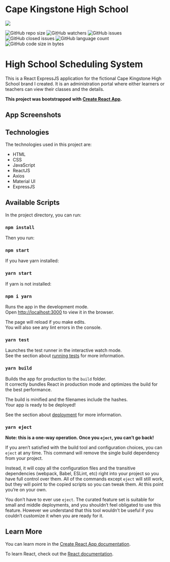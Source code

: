 # Cape Kingstone High School

![](./src/images/header-image.jpg)

![GitHub repo size](https://img.shields.io/github/repo-size/dylandasilva1999/spacify-app?color=%23F15F24)
![GitHub watchers](https://img.shields.io/github/watchers/dylandasilva1999/spacify-app?color=%23F15F24)
![GitHub issues](https://img.shields.io/github/issues/dylandasilva1999/spacify-app)
![GitHub closed issues](https://img.shields.io/github/issues-closed-raw/dylandasilva1999/spacify-app)
![GitHub language count](https://img.shields.io/github/languages/count/dylandasilva1999/spacify-app?color=%23F15F24)
![GitHub code size in bytes](https://img.shields.io/github/languages/code-size/dylandasilva1999/spacify-app?color=%23F15F24)

# High School Scheduling System

This is a React ExpressJS application for the fictional Cape Kingstone High School brand I created. It is an administration portal where either learners or teachers can view their classes and the details.

**This project was bootstrapped with [Create React App](https://github.com/facebook/create-react-app).**

## App Screenshots


## Technologies

The technologies used in this project are:
* HTML
* CSS
* JavaScript
* ReactJS
* Axios
* Material UI
* ExpressJS

## Available Scripts

In the project directory, you can run:

### `npm install`
Then you run:
### `npm start`

If you have yarn installed:
### `yarn start`

If yarn is not installed:
### `npm i yarn`

Runs the app in the development mode.<br />
Open [http://localhost:3000](http://localhost:3000) to view it in the browser.

The page will reload if you make edits.<br />
You will also see any lint errors in the console.

### `yarn test`

Launches the test runner in the interactive watch mode.<br />
See the section about [running tests](https://facebook.github.io/create-react-app/docs/running-tests) for more information.

### `yarn build`

Builds the app for production to the `build` folder.<br />
It correctly bundles React in production mode and optimizes the build for the best performance.

The build is minified and the filenames include the hashes.<br />
Your app is ready to be deployed!

See the section about [deployment](https://facebook.github.io/create-react-app/docs/deployment) for more information.

### `yarn eject`

**Note: this is a one-way operation. Once you `eject`, you can’t go back!**

If you aren’t satisfied with the build tool and configuration choices, you can `eject` at any time. This command will remove the single build dependency from your project.

Instead, it will copy all the configuration files and the transitive dependencies (webpack, Babel, ESLint, etc) right into your project so you have full control over them. All of the commands except `eject` will still work, but they will point to the copied scripts so you can tweak them. At this point you’re on your own.

You don’t have to ever use `eject`. The curated feature set is suitable for small and middle deployments, and you shouldn’t feel obligated to use this feature. However we understand that this tool wouldn’t be useful if you couldn’t customize it when you are ready for it.

## Learn More

You can learn more in the [Create React App documentation](https://facebook.github.io/create-react-app/docs/getting-started).

To learn React, check out the [React documentation](https://reactjs.org/).

